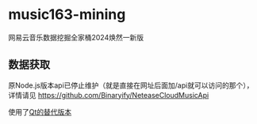 # music163-mining
网易云音乐数据挖掘全家桶2024焕然一新版

## 数据获取

原Node.js版本api已停止维护（就是直接在网址后面加/api就可以访问的那个），详情请见 https://github.com/Binaryify/NeteaseCloudMusicApi  

使用了[Qt的替代版本](https://github.com/s12mmm3/QCloudMusicApi)

